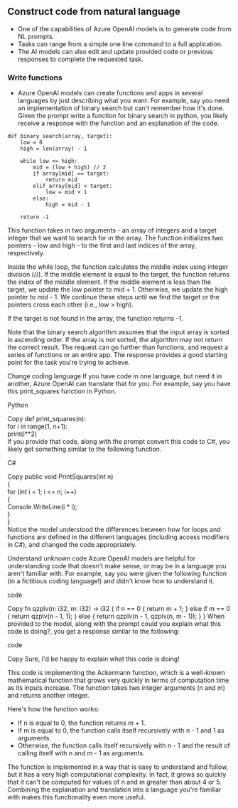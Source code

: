 ## Construct code from natural language
* One of the capabilities of Azure OpenAI models is to generate code from NL prompts. 
* Tasks can range from a simple one line command to a full application. 
* The AI models can also edit and update provided code or previous responses to complete the requested task.

### Write functions
* Azure OpenAI models can create functions and apps in several languages by just describing what you want. For example, say you need an implementation of binary search but can't remember how it's done. Given the prompt write a function for binary search in python, you likely receive a response with the function and an explanation of the code.
```
def binary_search(array, target):  
    low = 0  
    high = len(array) - 1  
  
    while low <= high:  
        mid = (low + high) // 2  
        if array[mid] == target:  
            return mid  
        elif array[mid] < target:  
            low = mid + 1  
        else:  
            high = mid - 1  
  
    return -1  
```
This function takes in two arguments - an array of integers and a target integer that we want to search
for in the array. The function initializes two pointers - low and high - to the first and last indices
of the array, respectively.

Inside the while loop, the function calculates the middle index using integer division (//). If the 
middle element is equal to the target, the function returns the index of the middle element. If the 
middle element is less than the target, we update the low pointer to mid + 1. Otherwise, we update the 
high pointer to mid - 1. We continue these steps until we find the target or the pointers cross each 
other (i.e., low > high).

If the target is not found in the array, the function returns -1.

Note that the binary search algorithm assumes that the input array is sorted in ascending order. If 
the array is not sorted, the algorithm may not return the correct result.
The request can go further than functions, and request a series of functions or an entire app. The response provides a good starting point for the task you're trying to achieve.

Change coding language
If you have code in one language, but need it in another, Azure OpenAI can translate that for you. For example, say you have this print_squares function in Python.

Python

Copy
def print_squares(n):  
    for i in range(1, n+1):  
        print(i**2)   
If you provide that code, along with the prompt convert this code to C#, you likely get something similar to the following function.

C#

Copy
public void PrintSquares(int n)  
{  
    for (int i = 1; i <= n; i++)  
    {  
        Console.WriteLine(i * i);  
    }  
}  
Notice the model understood the differences between how for loops and functions are defined in the different languages (including access modifiers in C#), and changed the code appropriately.

Understand unknown code
Azure OpenAI models are helpful for understanding code that doesn't make sense, or may be in a language you aren't familiar with. For example, say you were given the following function (in a fictitious coding language!) and didn't know how to understand it.

code

Copy
fn qzplv(n: i32, m: i32) -> i32 {
    if n == 0 {
        return m + 1;
    } else if m == 0 {
        return qzplv(n - 1, 1);
    } else {
        return qzplv(n - 1, qzplv(n, m - 1));
    }
}
When provided to the model, along with the prompt could you explain what this code is doing?, you get a response similar to the following:

code

Copy
Sure, I'd be happy to explain what this code is doing!

This code is implementing the Ackermann function, which is a well-known mathematical function that 
grows very quickly in terms of computation time as its inputs increase. The function takes two integer 
arguments (n and m) and returns another integer.

Here's how the function works:
- If n is equal to 0, the function returns m + 1.
- If m is equal to 0, the function calls itself recursively with n - 1 and 1 as arguments.
- Otherwise, the function calls itself recursively with n - 1 and the result of calling itself with n 
and m - 1 as arguments.

The function is implemented in a way that is easy to understand and follow, but it has a very high 
computational complexity. In fact, it grows so quickly that it can't be computed for values of n and m 
greater than about 4 or 5.
Combining the explanation and translation into a language you're familiar with makes this functionality even more useful.

